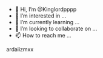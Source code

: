 - 👋 Hi, I’m @Kinglordpppp
- 👀 I’m interested in ...
- 🌱 I’m currently learning ...
- 💞️ I’m looking to collaborate on ...
- 📫 How to reach me ...

<!---
Kinglordpppp/Kinglordpppp is a ✨ special ✨ repository because its `README.md` (this file) appears on your GitHub profile.
You can click the Preview link to take a look at your changes.
--->ardaiizmxx
